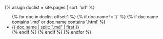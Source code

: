 {% assign doclist = site.pages | sort: 'url'  %}

<ul>
	{% for doc in doclist offset:1 %}
		{% if doc.name != '/' %}
			{% if doc.name contains '.md' or doc.name contains '.html' %}
			<li>
				<a href="{{ site.baseurl }}{{ doc.url }}">
					{{ doc.name | split: ".md" | first }}
				</a>
			</li>
			{% endif %}
		{% endif %}
	{% endfor %}
</ul>
